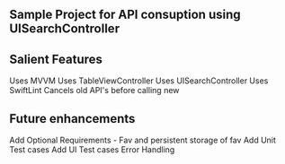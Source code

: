 ## Sample Project for API consuption using UISearchController

## Salient Features
Uses MVVM
Uses TableViewController
Uses UISearchController
Uses SwiftLint
Cancels old API's before calling new

## Future enhancements
Add Optional Requirements - Fav and persistent storage of fav
Add Unit Test cases
Add UI Test cases
Error Handling



